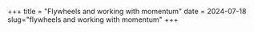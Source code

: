 +++
title = "Flywheels and working with momentum"
date = 2024-07-18
slug="flywheels and working with momentum"
+++



